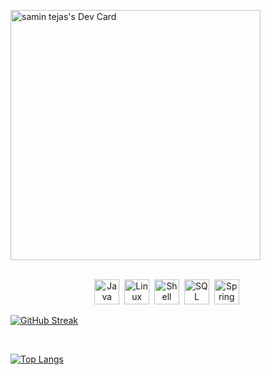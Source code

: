 <a href="https://app.daily.dev/pziq"><img src="https://api.daily.dev/devcards/70b3a0ebd8144d449ab737552deabd1c.png?r=m2k" width="400" alt="samin tejas's Dev Card"/></a>

<br>

<div align="center">
<img src="https://cdn.jsdelivr.net/gh/devicons/devicon/icons/java/java-plain.svg" title="Java" alt="Java" width="40" height="40"/>&nbsp;
<img src="https://cdn.jsdelivr.net/gh/devicons/devicon/icons/linux/linux-original.svg" title="Linux" alt="Linux" width="40" height="40" />&nbsp;
<img src="https://cdn.jsdelivr.net/gh/devicons/devicon/icons/bash/bash-original.svg" title="Shell" alt="Shell" width="40" height="40"/>&nbsp;
<img src="https://cdn.jsdelivr.net/gh/devicons/devicon/icons/mysql/mysql-original.svg" title="SQL" alt="SQL" width="40" height="40"/>&nbsp;
<img src="https://cdn.jsdelivr.net/gh/devicons/devicon/icons/spring/spring-original.svg" title="Spring" alt="Spring" width="40" height="40"/>&nbsp;
</div>

[![GitHub Streak](https://github-readme-streak-stats.herokuapp.com?user=pziq&theme=omni&hide_border=true&date_format=M%20j%5B%2C%20Y%5D)](https://git.io/streak-stats)

<br>

[![Top Langs](https://github-readme-stats.vercel.app/api/top-langs/?username=pziq&layout=compact&theme=vision-friendly-dark)](https://github.com/pziq)
